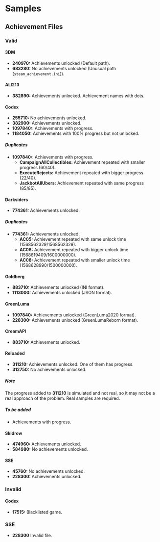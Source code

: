 # Samples

## Achievement Files

### Valid

#### 3DM

* **240970:** Achievements unlocked (Default path).
* **683280:** No achievements unlocked (Unusual path (`steam_achievement.ini`)).

#### ALI213

* **382890:** Achievements unlocked. Achievement names with dots.

#### Codex

* **255710:** No achievements unlocked.
* **382900:** Achievements unlocked.
* **1097840:**: Achievements with progress.
* **1184050:** Achievements with 100% progress but not unlocked.

##### Duplicates

* **1097840:**: Achievements with progress.
    * __CampaignAllCollectibles:__ Achievement repeated with smaller progress (60/40).
    * __ExecuteRejects:__ Achievement repeated with bigger progress (22/40).
    * __JackbotAllUbers:__ Achievement repeated with same progress (85/85).

#### Darksiders

* **774361:** Achievements unlocked.

##### Duplicates

* **774361:** Achievements unlocked.
    * __AC05:__ Achievement repeated with same unlock time (1568562329/1568562329).
    * __AC06:__ Achievement repeated with bigger unlock time (1568619409/1600000000).
    * __AC08:__ Achievement repeated with smaller unlock time (1568628990/1500000000).

#### Goldberg

* **883710:** Achievements unlocked (INI format).
* **1113000:** Achievements unlocked (JSON format).

#### GreenLuma

* **1097840:** Achievements unlocked (GreenLuma2020 format).
* **228300:** Achievements unlocked (GreenLumaReborn format).

#### CreamAPI

* **883710:** Achievements unlocked.

#### Reloaded

* **311210:** Achievements unlocked. One of them has progress.
* **312750:** No achievements unlocked.

##### Note

The progress added to **311210** is simulated and not real, so it may not be a real approach of the problem. Real 
samples are required.

##### To be added

* Achievements with progress.

#### Skidrow

* **474960:** Achievements unlocked.
* **584980:** No achievements unlocked.

#### SSE

* **45760:** No achievements unlocked.
* **228300:** Achievements unlocked.

### Invalid

#### Codex

* **17515:** Blacklisted game.

### SSE

* **228300** Invalid file.